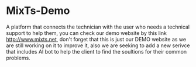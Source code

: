 # MixTs-Demo
A platform that connects the technician with the user who needs a technical support to help them, you can check our demo website by this link http://www.mixts.net, don't forget that this is just our DEMO website as we are still working on it to improve it, also we are seeking to add a new serivce that includes AI bot to help the client to find the soultions for their common problems.

